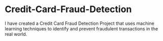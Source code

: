 # Credit-Card-Fraud-Detection
I have created a Credit Card Fraud Detection Project that uses machine learning techniques to identify and prevent fraudulent transactions in the real world.
